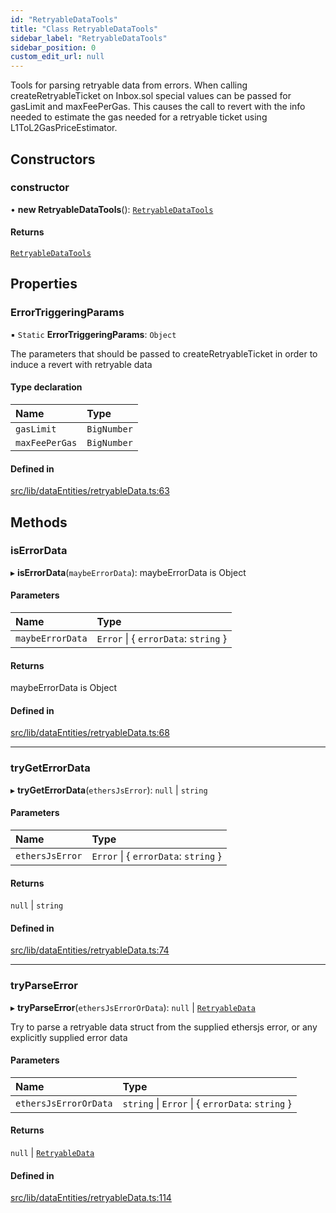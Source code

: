 ```yaml
---
id: "RetryableDataTools"
title: "Class RetryableDataTools"
sidebar_label: "RetryableDataTools"
sidebar_position: 0
custom_edit_url: null
---
```


Tools for parsing retryable data from errors.
When calling createRetryableTicket on Inbox.sol special values
can be passed for gasLimit and maxFeePerGas. This causes the call to revert
with the info needed to estimate the gas needed for a retryable ticket using
L1ToL2GasPriceEstimator.

## Constructors

### constructor

• **new RetryableDataTools**(): [`RetryableDataTools`](RetryableDataTools.md)

#### Returns

[`RetryableDataTools`](RetryableDataTools.md)

## Properties

### ErrorTriggeringParams

▪ `Static` **ErrorTriggeringParams**: `Object`

The parameters that should be passed to createRetryableTicket in order to induce
a revert with retryable data

#### Type declaration

| Name | Type |
| :------ | :------ |
| `gasLimit` | `BigNumber` |
| `maxFeePerGas` | `BigNumber` |

#### Defined in

[src/lib/dataEntities/retryableData.ts:63](https://github.com/OffchainLabs/arbitrum-sdk/blob/4d1c5a4e2/src/lib/dataEntities/retryableData.ts#L63)

## Methods

### isErrorData

▸ **isErrorData**(`maybeErrorData`): maybeErrorData is Object

#### Parameters

| Name | Type |
| :------ | :------ |
| `maybeErrorData` | `Error` \| \{ `errorData`: `string`  } |

#### Returns

maybeErrorData is Object

#### Defined in

[src/lib/dataEntities/retryableData.ts:68](https://github.com/OffchainLabs/arbitrum-sdk/blob/4d1c5a4e2/src/lib/dataEntities/retryableData.ts#L68)

___

### tryGetErrorData

▸ **tryGetErrorData**(`ethersJsError`): ``null`` \| `string`

#### Parameters

| Name | Type |
| :------ | :------ |
| `ethersJsError` | `Error` \| \{ `errorData`: `string`  } |

#### Returns

``null`` \| `string`

#### Defined in

[src/lib/dataEntities/retryableData.ts:74](https://github.com/OffchainLabs/arbitrum-sdk/blob/4d1c5a4e2/src/lib/dataEntities/retryableData.ts#L74)

___

### tryParseError

▸ **tryParseError**(`ethersJsErrorOrData`): ``null`` \| [`RetryableData`](../interfaces/RetryableData.md)

Try to parse a retryable data struct from the supplied ethersjs error, or any explicitly supplied error data

#### Parameters

| Name | Type |
| :------ | :------ |
| `ethersJsErrorOrData` | `string` \| `Error` \| \{ `errorData`: `string`  } |

#### Returns

``null`` \| [`RetryableData`](../interfaces/RetryableData.md)

#### Defined in

[src/lib/dataEntities/retryableData.ts:114](https://github.com/OffchainLabs/arbitrum-sdk/blob/4d1c5a4e2/src/lib/dataEntities/retryableData.ts#L114)
